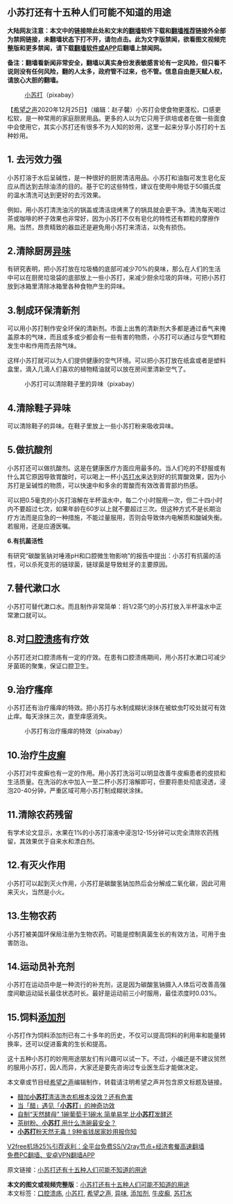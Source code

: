  <h2>小苏打还有十五种人们可能不知道的用途</h2> <p class="notice"><b>大陆网友注意：本文中的链接除此处和文末的<a href="https://github.com/bannedbook/fanqiang" >翻墙</a>软件下载和<a href="https://github.com/killgcd/justmysocks/blob/master/README.md">翻墙推荐</a>链接外全部为禁网链接，未翻墙状态下打不开，请勿点击。此为文字版禁闻，欲看图文视频完整版和更多禁闻，请下载<a href="https://github.com/bannedbook/fanqiang">翻墙软件或APP</a>后翻墙上禁闻网。</p><p>备注：翻墙看新闻非常安全，翻墙以真实身份发表敏感言论有一定风险，但只看不说则没有任何风险，翻的人太多，政府管不过来，也不管。信息自由是天赋人权，请放心大胆的翻墙。</b></p>  <div class="entry"> <figure><figcaption><a href="https://www.bannedbook.org/bnews/tag/%e5%b0%8f%e8%8b%8f%e6%89%93/" class="st_tag internal_tag" rel="tag" title="标签 小苏打 下的日志">小苏打</a>（pixabay）</figcaption></figure> <p>【<span class='wp_keywordlink_affiliate'><a href="https://www.soundofhope.org" title="希望之声" target="_blank">希望之声</a></span>2020年12月25日】（编辑：赵子馨）小苏打会使食物更蓬松，口感更松软，是一种常用的家庭厨房用品。更多的人以为它只用于烘培或者在做一些面食中会使用它，其实小苏打还有很多不为人知的妙用，这里一起来分享小苏打的十五种妙用。</p> <h2><strong>1. 去污效力强</strong></h2> <p>小苏打溶于水后呈碱性，是一种很好的厨房清洁用品。小苏打和油脂可发生皂化反应从而达到去除油渍的目的。基于它的这些特性，建议在使用中用低于50摄氏度的温水清洗可达到更好的去污效果。</p> <p>例如，用小苏打清洗油污的锅盖或清洁烧烤黑了的锅具就会更干净。清洗每天喝过茶或咖啡的杯子效果也非常好，因为小苏打不仅有皂化的特性还有颗粒的摩擦作用。当然，昂贵精致的器皿还是避免用小苏打来清洁，以免有损伤。</p> <h2><strong>2.清除厨房<a href="https://www.bannedbook.org/bnews/tag/%E5%BC%82%E5%91%B3/" class="st_tag internal_tag" rel="tag" title="标签 异味 下的日志">异味</a></strong></h2> <p>有研究表明，把小苏打放在垃圾桶的底部可减少70%的臭味，那么在人们的生活中可以在厨房垃圾袋的底部放上一些小苏打，来减少厨余垃圾的异味，可把小苏打放到冰箱里清除冰箱里各种食物产生的异味。</p> <h2>3.<strong>制成环保清新剂</strong></h2> <p>可以用小苏打制作安全环保的清新剂。市面上出售的清新剂大多都是通过香气来掩盖原本的气味，而且或多或少都会有一些有害的物质，小苏打可以通过与空气颗粒发生中和作用而去除气味。</p> <p>这样小苏打就可以为人们提供健康的空气环境。可以把小苏打放在纸盒或者是塑料盒里，滴入几滴人们喜欢的植物精油就可以放在房间里清新空气了。</p>  <figure><figcaption>小苏打可以清除鞋子里的异味（pixabay）</figcaption></figure> <h2><strong>4.清除鞋子异味</strong></h2> <p>可以清除鞋子的异味。在鞋子里放上一些小苏打粉来吸收异味。</p> <h2><strong>5.做抗酸剂</strong></h2> <p>小苏打还可以做抗酸剂。这是在健康医疗方面应用最多的。当人们吃的不舒服或有什么其它原因导致胃酸时，可以喝上一杯小<a href="https://www.bannedbook.org/bnews/tag/%E8%8B%8F%E6%89%93%E6%B0%B4/" class="st_tag internal_tag" rel="tag" title="标签 苏打水 下的日志">苏打水</a>来达到好的抗胃酸效果，因为小苏打是呈碱性的物质，可以快速中和多余的胃酸而有效改善胃部灼热感。</p> <p>可以把0.5毫克的小苏打溶解在半杯温水中，每二个小时服用一次，但二十四小时内不要超过七次，如果年龄在60岁以上就不要超过三次。但这种方式不是长期治疗方法而是应急的一种措施，不能过量服用，否则会导致体内电解质和酸碱失衡。若服用，还是应遵医嘱。</p> <p><strong>6.有抗菌活性</strong></p> <p>有研究“碳酸氢钠对唾液pH和口腔微生物影响”的报告中提出：小苏打有抗菌的活性，可以杀死变形的链球菌，链球菌是导致蛀牙的主要原因。</p> <h2><strong>7.替代漱口水</strong></h2> <p>小苏打可替代漱口水。而且制作非常简单：将1/2茶勺的小苏打放入半杯温水中正常漱口就可以。</p>  <h2><strong>8.对<a href="https://www.bannedbook.org/bnews/tag/%e5%8f%a3%e8%85%94%e6%ba%83%e7%96%a1/" class="st_tag internal_tag" rel="tag" title="标签 口腔溃疡 下的日志">口腔溃疡</a>有疗效</strong></h2> <p>小苏打还对口腔溃疡有一定的疗效。在患有口腔溃疡期间，用小苏打水漱口可减少牙菌斑的聚集，保证口腔卫生。</p> <h2><strong>9.治疗瘙痒</strong></h2> <p>小苏打还有治疗瘙痒的特效。把小苏打与水制成糊状涂抹在被蚊虫叮咬处就可有效止痒。每天涂抹三次，直至痒感消失。</p> <figure><figcaption>小苏打有治疗瘙痒的特效（pixabay）</figcaption></figure> <h2><strong>10.治疗<a href="https://www.bannedbook.org/bnews/tag/%e7%89%9b%e7%9a%ae%e7%99%a3/" class="st_tag internal_tag" rel="tag" title="标签 牛皮癣 下的日志">牛皮癣</a></strong></h2> <p>小苏打对牛皮癣也有一定的作用。用小苏打洗浴可以明显改善牛皮癣患者的皮损和生活质量。在洗浴的水中加入一至二杯小苏打溶解即可，但要将患处彻底浸透，浸泡20-40分钟，严重区域可用小苏打制成糊状涂抹。</p> <h2><strong>11.清除农药残留</strong></h2> <p>有学术论文显示，水果在1%的小苏打溶液中浸泡12-15分钟可以完全清除农药残留，其效果优于自来水和漂白剂。</p> <h2><strong>12.有灭火作用</strong></h2> <p>小苏打可以起到灭火作用，小苏打是碳酸氢钠加热后会分解成二氧化碳，因此可用来灭火，当然是小火。</p> <h2><strong>13.生物农药</strong></h2> <p>小苏打被美国环保局注册为生物农药。可能是控制真菌生长的有效方法，可用于虫害防治。</p>  <h2><strong>14.运动员补充剂</strong></h2> <p>小苏打在运动员中是一种流行的补充剂，这是因为碳酸氢钠摄入人体后可改善高强度间歇运动延长最佳状态时长。最好是运动前三小时服用，最佳浓度时0.03%。</p> <h2><strong>15.饲料<a href="https://www.bannedbook.org/bnews/tag/%e6%b7%bb%e5%8a%a0%e5%89%82/" class="st_tag internal_tag" rel="tag" title="标签 添加剂 下的日志">添加剂</a></strong></h2> <p>小苏打作为饲料添加剂已有二十多年的历史，不仅可以提高饲料的利用率和能量转换率，还可以促进畜禽的生长和提高。</p> <p>这十五种小苏打的妙用用途朋友们有兴趣可以试一下。不过，小编还是不建议贸然的服用小苏打，因人而异，大家还是要先咨询过专业医生后才能做决定。</p> <p></p> <p>本文章或节目经<a href="https://www.bannedbook.org/bnews/tag/%e5%b8%8c%e6%9c%9b%e4%b9%8b%e5%a3%b0/" class="st_tag internal_tag" rel="tag" title="标签 希望之声 下的日志">希望之声</a>编辑制作，转载请注明希望之声并包含原文标题及链接。</p> <ul class='op-related-articles' title='相关阅读'> <li><a href='https://www.bannedbook.org/bnews/comments/20201226/1455354.html' target='_blank'>醋加<b>小苏打</b>清洁洗衣机根本没效？还有危害</a></li> <li><a href='https://www.bannedbook.org/bnews/lifebaike/20200630/1353161.html' target='_blank'>当「醋」遇见「<b>小苏打</b>」的神奇功效</a></li> <li><a href='https://www.bannedbook.org/bnews/lifebaike/20200425/1319154.html' target='_blank'>自制“天然酵母” 1碗葡萄干1碗水 简单易学 比<b>小苏打</b>发酵还</a></li> <li><a href='https://www.bannedbook.org/bnews/funmedia/20200114/1258718.html' target='_blank'>茶树粉、<b>小苏打</b> 用什么洗碗最安全？</a></li> <li><a href='https://www.bannedbook.org/bnews/lifebaike/20190607/1139956.html' target='_blank'><b>小苏打</b>粉天然无毒！9种省钱居家妙用报你知</a></li> </ul> <p class="texttj"> <a href="https://github.com/bannedbook/fanqiang/wiki/V2ray%E6%9C%BA%E5%9C%BA" target="_blank">V2free机场25%引荐返利：全平台免费SS/V2ray节点+经济套餐高速翻墙</a><br/> <a href="https://github.com/bannedbook/fanqiang/wiki/%E7%A6%81%E9%97%BB%E7%BD%91%E5%AE%89%E5%8D%93%E7%BF%BB%E5%A2%99%E6%96%B0%E9%97%BBAPP" target="_blank">免费PC翻墙、安卓VPN翻墙APP</a></p><p>原文链接：<a class="src_link"  href="https://www.soundofhope.org/post/457369" target="_blank">小苏打还有十五种人们可能不知道的用途</a></p> <a name='sharetosocial'></a>       <div><b>本文的图文或视频完整版</b>：<a href='https://www.bannedbook.org/bnews/comments/20201226/1455374.html'>小苏打还有十五种人们可能不知道的用途</a></div>  </div><!--END ENTRY--> <div class="postfooter"> <div>本文标签：<a href="https://www.bannedbook.org/bnews/tag/%e5%8f%a3%e8%85%94%e6%ba%83%e7%96%a1/" rel="tag">口腔溃疡</a>, <a href="https://www.bannedbook.org/bnews/tag/%e5%b0%8f%e8%8b%8f%e6%89%93/" rel="tag">小苏打</a>, <a href="https://www.bannedbook.org/bnews/tag/%e5%b8%8c%e6%9c%9b%e4%b9%8b%e5%a3%b0/" rel="tag">希望之声</a>, <a href="https://www.bannedbook.org/bnews/tag/%E5%BC%82%E5%91%B3/" rel="tag">异味</a>, <a href="https://www.bannedbook.org/bnews/tag/%e6%b7%bb%e5%8a%a0%e5%89%82/" rel="tag">添加剂</a>, <a href="https://www.bannedbook.org/bnews/tag/%e7%89%9b%e7%9a%ae%e7%99%a3/" rel="tag">牛皮癣</a>, <a href="https://www.bannedbook.org/bnews/tag/%E8%8B%8F%E6%89%93%E6%B0%B4/" rel="tag">苏打水</a></div>  </div><!--END POSTFOOTER--> 
